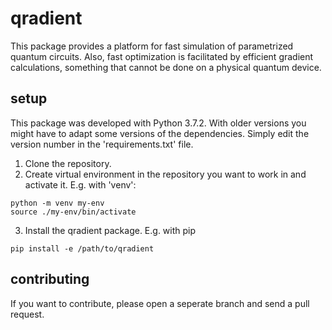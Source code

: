 # qradient
This package provides a platform for fast simulation of parametrized quantum circuits.
Also, fast optimization is facilitated by efficient gradient calculations, something that cannot be done on a physical quantum device.

## setup
This package was developed with Python 3.7.2. With older versions you might have to adapt some versions of the dependencies.
Simply edit the version number in the 'requirements.txt' file.

1) Clone the repository.
2) Create virtual environment in the repository you want to work in and activate it. E.g. with 'venv': 
```
python -m venv my-env
source ./my-env/bin/activate
```
3) Install the qradient package. E.g. with pip
```
pip install -e /path/to/qradient
```

## contributing
If you want to contribute, please open a seperate branch and send a pull request.
